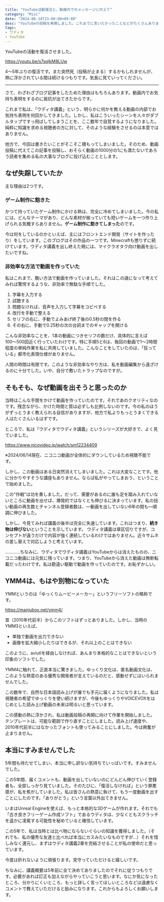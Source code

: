 ```yaml
---
title: "YouTube活動復活と、動画内でのメッセージに代えて"
category: "Misc"
date: "2024-06-14T23:00:00+09:00"
desc: "YouTubeの投稿を再開しました。これまでに言いたかったことなどがたくさんありますので、動画の中での言及に代えてこちらでコメントを発表します。"
tags:
- ウディタ
- YouTube
---
```


YouTubeの活動を復活させました。

https://youtu.be/s7sqlkM8LUw

4～5年ぶりの復活です。また突然死（投稿が止まる）するかもしれませんが、熱に浮かされている間は続けるつもりです。気長に見ていってください。

---

さて、わざわざブログ記事をしたためた理由はもちろんあります。動画内でお気持ち表明をするのに抵抗が出てきたからです。

これまで私は、「ウディタ講義」という、明らかに何かを教える動画の内部でお気持ち表明を何回かしてきました。しかし、私はこういったシーンを人々がダブルタップですっ飛ばしてしまうことを、ここ数年で自覚するようになりました。純粋に知識を求める視聴者の方に対して、そのような経験をさせるのは本意ではありません。

他方で、今回は書きたいことがそこそこ積もってしまいました。そのため、動画投稿に代えてこの記事を投稿し、おそらく動画の1000分の1にも満たないであろう読者を集める私の大事なブログに投げ込むこととします。

## なぜ失踪していたか

主な理由は2つです。

### ゲーム制作に飽きた

かつて持っていたゲーム制作にかける熱は、完全に冷めてしまいました。今の私には、どんなテーマがあり、どんな素材が揃っていても短いゲームを一つ作り上げられる気概すらありません。**ゲーム制作に飽きてしまった**のです。

今は何をしているのかといえば、主にはフロントエンド開発（サイトを作ったり）をしています。このブログはその作品の一つです。Minecraftも懲りずに続けています。ウディタ講義を出し終えた暁には、マイクラオタク向け動画を出したいですね。

### 非効率な方法で動画を作っていた

私はこれまで、酷い方法で動画を作っていました。それはこの歳になって考えてみれば驚愕するような、非効率で無駄な手順でした。

1. 字幕を入力する
2. 試聴する
3. 問題なければ、音声を入力して字幕をコピペする
4. 改行を手動で整える
5. セリフの右に、手動でよみあげ終了後の0.5秒の間を作る
6. その右に、手動で0.25秒の次の台詞までのギャップを開ける

こんな非効率なことを、1本の動画につきセリフの数だけ、具体的に言えば100〜500回近く行っていたわけです。特に手順5と6は、毎回の動画で1～2時間程度の単純作業を私に共用していました。こんなことをしていたのは、「狂っている」都市化表現仕様がありません。

人間の時間は有限です。このような非効率なやり方は、私を動画編集から遠ざけるのに十分でした。いや、自分で敷いたトラップなのですが。

## そもそも、なぜ動画を出そうと思ったのか

当時はこんな手間をかけて動画を作っていたのです。それであのクオリティなのです。残念ながら、かけた時間と質は必ずしも比例しないのです。今の私のほうがずっとうまく教えられる自信がありますが、他方で私よりもっとうまくできる人はたくさんいるはずです。

ところで、私は「ウディタでウディタ講義」というシリーズが大好きで、よく見ていました。

https://www.nicovideo.jp/watch/sm12234409

※2024/06/14現在、ニコニコ動画が全体的にダウンしているため視聴不能です。

しかし、この動画はある日突然消えてしまいました。これは大変なことです。他に分かりやすそうな講座もありません。ならば私がやってしまおう、ということで始めました。

この"作戦"は功を奏しました。だって、需要があるのに誰も足を踏み入れていないところに動画を出せば、爆発的ではなくとも伸びるに決まっています。私の拙い動画の再生数とチャンネル登録者数は、―動画を出していない6年の間も―順調に伸びました。

しかし、今見てみれば講義の後半は完全に失速しています。これはつまり、**続き物は伸びない**ということを示しています。
ウディタ講義は章区切りですが、コンセプトが違うだけで内容が強く連続しているわけではありません。近々サムネの差し替えで対応しようと考えています。

…………ちなみに、ウディタでウディタ講義はYouTubeからは消えたものの、ニコニコ動画には元気に残っています。つまり、YouTubeから消えた動画は無断転載だったわけです。私は勘違い駆動で動画を作っていたのです。お恥ずかしい。

## YMM4は、もはや別物になっていた

YMMというのは「ゆっくりムービーメーカー」というフリーソフトの略称です。

https://manjubox.net/ymm4/

昔（2010年代前半）からこのソフトはずっとありました。しかし、当時のYMM3といえば、

- 単独で動画を出力できない
- 画像を拡大縮小したりはできるが、それ以上のことはできない

このように、aviutlを経由しなければ、あんまり本格的なことはできないという印象のソフトでした。

YMM4に触れて、正直本当に驚きました。ゆっくり文化は、匿名動画文化は、このような熱意のある優秀な開発者が支えているのだと、感動せずにはいられませんでした。

この数年で、自然な日本語読み上げが誰でも手元に届くようになりました。私は視聴者の希望でゆっくりを使い続けますが、今後もゆっくりやVOICEVOXをはじめとした読み上げ動画の未来は明るいと思っています。

この感動の熱に浮かされ、私は動画投稿の再開に向けて作業を開始しました。テンプレートは、可能な範囲で作り直すことにしました。読み上げ速度や、2010年代前半にはなかったフォントも使ってみることにしました。今は興奮が止まりません。

## 本当にすみませんでした

5年間も待たせてしまい、本当に申し訳ない気持ちでいっぱいです。すみませんでした。

この5年間、届くコメントも、動画を出していないのにどんどん伸びていく登録者も、全部しっかり見ていました。そのたびに、「復活しなければ」という罪悪感が、私を焦がしていました。私は皆さんの熱意に負けて、もう一度動画を出すことにしたのです。「ありがとう」という言葉以外出てきません。

いまはUnreal Engineを使えば、もっと本格的な3Dゲームが作れます。それでも「古き良きフリーゲーム作成ソフト」であるウディタは、少なくともスクラッチを遥かに凌駕する可能性を秘めていると確信しています。

この5年で、私は当時とは比べ物にならないぐらいの知識を獲得しました。（それでも、私の優秀な友達と比べれば本当にカスみたいなものですが…）それを惜しみなく還元し、まずはウディタ講義2章を完結させることが私の使命だと思っています。

今度は折れないように頑張ります。見守っていただけると嬉しいです。

ちなみに、講義概要は5年前に全て決めてありましたのでそれに従うつもりです。必要があれば訂正も加えながらやっていこうと思います。なにか気になったところ、分かりにくいところ、もっと詳しく言ってほしいところなどは遠慮なくコメントで教えていただけると励みになります。これからもよろしくお願いします。